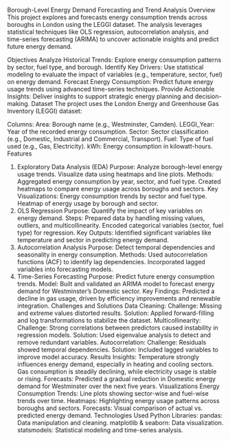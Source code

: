 Borough-Level Energy Demand Forecasting and Trend Analysis
Overview
This project explores and forecasts energy consumption trends across boroughs in London using the LEGGI dataset. The analysis leverages statistical techniques like OLS regression, autocorrelation analysis, and time-series forecasting (ARIMA) to uncover actionable insights and predict future energy demand.

Objectives
Analyze Historical Trends:
Explore energy consumption patterns by sector, fuel type, and borough.
Identify Key Drivers:
Use statistical modeling to evaluate the impact of variables (e.g., temperature, sector, fuel) on energy demand.
Forecast Energy Consumption:
Predict future energy usage trends using advanced time-series techniques.
Provide Actionable Insights:
Deliver insights to support strategic energy planning and decision-making.
Dataset
The project uses the London Energy and Greenhouse Gas Inventory (LEGGI) dataset:

Columns:
Area: Borough name (e.g., Westminster, Camden).
LEGGI_Year: Year of the recorded energy consumption.
Sector: Sector classification (e.g., Domestic, Industrial and Commercial, Transport).
Fuel: Type of fuel used (e.g., Gas, Electricity).
kWh: Energy consumption in kilowatt-hours.
Features
1. Exploratory Data Analysis (EDA)
Purpose:
Analyze borough-level energy usage trends.
Visualize data using heatmaps and line plots.
Methods:
Aggregated energy consumption by year, sector, and fuel type.
Created heatmaps to compare energy usage across boroughs and sectors.
Key Visualizations:
Energy consumption trends by sector and fuel type.
Heatmap of energy usage by borough and sector.
2. OLS Regression
Purpose:
Quantify the impact of key variables on energy demand.
Steps:
Prepared data by handling missing values, outliers, and multicollinearity.
Encoded categorical variables (sector, fuel type) for regression.
Key Outputs:
Identified significant variables like temperature and sector in predicting energy demand.
3. Autocorrelation Analysis
Purpose:
Detect temporal dependencies and seasonality in energy consumption.
Methods:
Used autocorrelation functions (ACF) to identify lag dependencies.
Incorporated lagged variables into forecasting models.
4. Time-Series Forecasting
Purpose:
Predict future energy consumption trends.
Model:
Built and validated an ARIMA model to forecast energy demand for Westminster’s Domestic sector.
Key Findings:
Predicted a decline in gas usage, driven by efficiency improvements and renewable integration.
Challenges and Solutions
Data Cleaning:
Challenge: Missing and extreme values distorted results.
Solution: Applied forward-filling and log transformations to stabilize the dataset.
Multicollinearity:
Challenge: Strong correlations between predictors caused instability in regression models.
Solution: Used eigenvalue analysis to detect and remove redundant variables.
Autocorrelation:
Challenge: Residuals showed temporal dependencies.
Solution: Included lagged variables to improve model accuracy.
Results
Insights:
Temperature strongly influences energy demand, especially in heating and cooling sectors.
Gas consumption is steadily declining, while electricity usage is stable or rising.
Forecasts:
Predicted a gradual reduction in Domestic energy demand for Westminster over the next five years.
Visualizations
Energy Consumption Trends: Line plots showing sector-wise and fuel-wise trends over time.
Heatmaps: Highlighting energy usage patterns across boroughs and sectors.
Forecasts: Visual comparison of actual vs. predicted energy demand.
Technologies Used
Python Libraries:
pandas: Data manipulation and cleaning.
matplotlib & seaborn: Data visualization.
statsmodels: Statistical modeling and time-series analysis.
